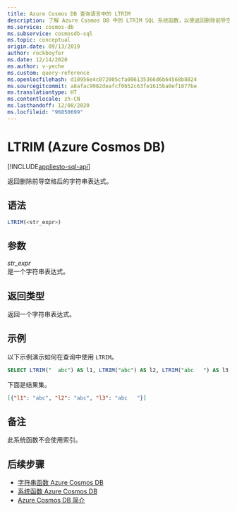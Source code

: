 ```yaml
---
title: Azure Cosmos DB 查询语言中的 LTRIM
description: 了解 Azure Cosmos DB 中的 LTRIM SQL 系统函数，以便返回删除前导空格后的字符串表达式。
ms.service: cosmos-db
ms.subservice: cosmosdb-sql
ms.topic: conceptual
origin.date: 09/13/2019
author: rockboyfor
ms.date: 12/14/2020
ms.author: v-yeche
ms.custom: query-reference
ms.openlocfilehash: d10956e4c072005cfa006135366d6b64568b8024
ms.sourcegitcommit: a8afac9982deafcf0652c63fe1615ba0ef1877be
ms.translationtype: HT
ms.contentlocale: zh-CN
ms.lasthandoff: 12/08/2020
ms.locfileid: "96850699"
---
```

# <a name="ltrim-azure-cosmos-db"></a>LTRIM (Azure Cosmos DB)
[!INCLUDE[appliesto-sql-api](includes/appliesto-sql-api.md)]

 返回删除前导空格后的字符串表达式。  

## <a name="syntax"></a>语法

```sql
LTRIM(<str_expr>)  
```  

## <a name="arguments"></a>参数

*str_expr*  
  是一个字符串表达式。  

## <a name="return-types"></a>返回类型

  返回一个字符串表达式。  

## <a name="examples"></a>示例

  以下示例演示如何在查询中使用 `LTRIM`。  

```sql
SELECT LTRIM("  abc") AS l1, LTRIM("abc") AS l2, LTRIM("abc   ") AS l3 
```  

 下面是结果集。  

```json
[{"l1": "abc", "l2": "abc", "l3": "abc   "}]  
```  

## <a name="remarks"></a>备注

此系统函数不会使用索引。

## <a name="next-steps"></a>后续步骤

- [字符串函数 Azure Cosmos DB](sql-query-string-functions.md)
- [系统函数 Azure Cosmos DB](sql-query-system-functions.md)
- [Azure Cosmos DB 简介](introduction.md)

<!-- Update_Description: update meta properties, wording update, update link -->